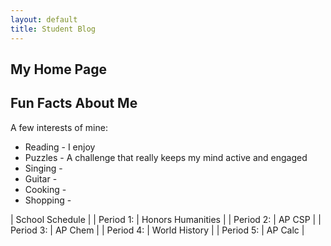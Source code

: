 ```yaml
---
layout: default
title: Student Blog
---
```



## My Home Page


## Fun Facts About Me
A few interests of mine:

- Reading - I enjoy 
- Puzzles - A challenge that really keeps my mind active and engaged 
- Singing - 
- Guitar - 
- Cooking - 
- Shopping - 

|       School  Schedule         |
| Period 1:  |  Honors Humanities |
| Period 2: |  AP CSP            |
| Period 3: |  AP Chem           |
| Period 4: |  World History     |
| Period 5: |  AP Calc           |

